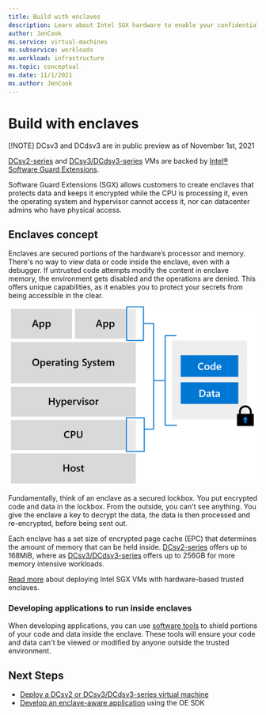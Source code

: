 ```yaml
---
title: Build with enclaves
description: Learn about Intel SGX hardware to enable your confidential computing workloads.
author: JenCook
ms.service: virtual-machines
ms.subservice: workloads
ms.workload: infrastructure
ms.topic: conceptual
ms.date: 11/1/2021
ms.author: JenCook
---
```


# Build with enclaves 

[!NOTE] DCsv3 and DCdsv3 are in public preview as of November 1st, 2021

[DCsv2-series](../virtual-machines/dcv2-series.md) and [DCsv3/DCdsv3-series](../virtual-machines/dcv3-series.md) VMs are backed by [Intel® Software Guard Extensions](https://intel.com/sgx). 

Software Guard Extensions (SGX) allows customers to create enclaves that protects data and keeps it encrypted while the CPU is processing it, even the operating system and hypervisor cannot access it, nor can datacenter admins who have physical access.  

## Enclaves concept

Enclaves are secured portions of the hardware’s processor and memory. There's no way to view data or code inside the enclave, even with a debugger. If untrusted code attempts modify the content in enclave memory, the environment gets disabled and the operations are denied. This offers unique capabilities, as it enables you to protect your secrets from being accessible in the clear.  

![VM model](media/overview/hardware-backed-enclave.png)

Fundamentally, think of an enclave as a secured lockbox. You put encrypted code and data in the lockbox. From the outside, you can't see anything. You give the enclave a key to decrypt the data, the data is then processed and re-encrypted, before being sent out.

Each enclave has a set size of encrypted page cache (EPC) that determines the amount of memory that can be held inside. [DCsv2-series](../virtual-machines/dcv2-series.md) offers up to 168MiB, where as [DCsv3/DCdsv3-series](../virtual-machines/dcv3-series.md) offers up to 256GB for more memory intensive workloads.

[Read more](virtual-machine-solutions-sgx.md) about deploying Intel SGX VMs with hardware-based trusted enclaves.

### Developing applications to run inside enclaves
When developing applications, you can use [software tools](application-development.md) to shield portions of your code and data inside the enclave. These tools will ensure your code and data can't be viewed or modified by anyone outside the trusted environment. 

## Next Steps
- [Deploy a DCsv2 or DCsv3/DCdsv3-series virtual machine](quick-create-portal.md)
- [Develop an enclave-aware application](application-development.md) using the OE SDK
